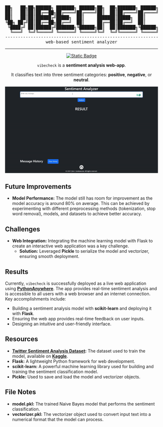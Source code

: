 
<div align="center">
<pre>
██╗   ██╗██╗██████╗ ███████╗ ██████╗██╗  ██╗███████╗ ██████╗██╗  ██╗
██║   ██║██║██╔══██╗██╔════╝██╔════╝██║  ██║██╔════╝██╔════╝██║ ██╔╝
██║   ██║██║██████╔╝█████╗  ██║     ███████║█████╗  ██║     █████╔╝ 
╚██╗ ██╔╝██║██╔══██╗██╔══╝  ██║     ██╔══██║██╔══╝  ██║     ██╔═██╗ 
 ╚████╔╝ ██║██████╔╝███████╗╚██████╗██║  ██║███████╗╚██████╗██║  ██╗
  ╚═══╝  ╚═╝╚═════╝ ╚══════╝ ╚═════╝╚═╝  ╚═╝╚══════╝ ╚═════╝╚═╝  ╚═╝
--------------------------------------------------------------------
web-based sentiment analyzer
</pre>
</div>
<hr></hr>

<div align="center"> <a href="https://santoswaso.pythonanywhere.com"> <img src="https://img.shields.io/badge/try%20it%20here-blue?link=https%3A%2F%2Fsantoswaso.pythonanywhere.com%2F" alt="Static Badge"> </a> </div>
<p align="center"> <code>vibecheck</code> is a <strong>sentiment analysis web-app</strong>.</p>
<p align="center"> It classifies text into three sentiment categories: <strong>positive</strong>, <strong>negative</strong>, or <strong>neutral</strong>.

![Demo gif](https://github.com/tjrelyts/vibecheck/blob/main/img/demo.gif)

<h2>Future Improvements</h2>

- <strong>Model Performance:</strong> The model still has room for improvement as the model accuracy is around 80% on average. This can be achieved by experimenting with different preprocessing methods (tokenization, stop word removal), models, and datasets to achieve better accuracy.

<h2>Challenges</h2>

- <strong>Web Integration:</strong> Integrating the machine learning model with Flask to create an interactive web application was a key challenge.
	- <strong>Solution:</strong> Leveraged <strong>Pickle</strong> to serialize the model and vectorizer, ensuring smooth deployment.

<h2>Results</h2>
Currently, <code>vibecheck</code> is successfully deployed as a live web application using <a href="https://www.pythonanywhere.com/"><strong>PythonAnywhere</strong></a>. The app provides real-time sentiment analysis and is accessible to all users with a web browser and an internet connection. Key accomplishments include:

- Building a sentiment analysis model with **scikit-learn** and deploying it with **Flask**.
- Ensuring the web app provides real-time feedback on user inputs.
- Designing an intuitive and user-friendly interface.

<h2>Resources</h2>

- <strong><a href="https://www.kaggle.com/datasets/jp797498e/twitter-entity-sentiment-analysis/">Twitter Sentiment Analysis Dataset</a>:</strong> The dataset used to train the model, available on <strong><a href="https://www.kaggle.com/">Kaggle</a></strong>.
- <strong>Flask:</strong> A lightweight Python framework for web development.
- <strong>scikit-learn:</strong> A powerful machine learning library used for building and training the sentiment classification model.
- <strong>Pickle:</strong> Used to save and load the model and vectorizer objects.

<h2>File Notes</h2>

- <strong>model.pkl:</strong> The trained Naive Bayes model that performs the sentiment classification.
- <strong>vectorizer.pkl:</strong> The vectorizer object used to convert input text into a numerical format that the model can process.



